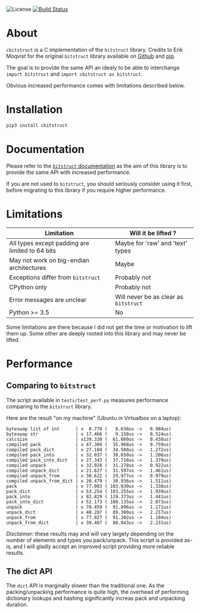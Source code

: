 ![License](https://img.shields.io/badge/license-MPL--2.0-brightgreen)  [![Build Status](https://travis-ci.com/qchateau/cbitstruct.svg?branch=master)](https://travis-ci.com/qchateau/cbitstruct)

# About

`cbitstruct` is a C implementation of the `bitstruct` library. Credits to Erik Moqvist for the original `bitstruct` library available on [Github](https://github.com/eerimoq/bitstruct) and [pip](https://pypi.org/project/bitstruct/).

The goal is to provide the same API an idealy to be able to interchange `import bitstruct` and `import cbitstruct as bitstruct`.

Obvious increased performance comes with limitations described below.

# Installation

```bash
pip3 install cbitstruct
```

# Documentation

Please refer to the [`bitstruct` documentation](https://bitstruct.readthedocs.io/en/latest/) as the aim of this library is to provide the same API with increased performance.

If you are not used to `bitstruct`, you should seriously consider using it first, before migrating to this library if you require higher performance.

# Limitations

| Limitation | Will it be lifted ? |
|------------|---------------------|
| All types except padding are limited to 64 bits | Maybe for 'raw' and 'text' types |
| May not work on big-endian architectures | Maybe |
| Exceptions differ from `bitstruct` | Probably not |
| CPython only | Probably not |
| Error messages are unclear | Will never be as clear as `bitstruct` |
| Python >= 3.5 | No |

Some limitations are there because I did not get the time or motivation to lift them up. Some other are deeply rooted into this library and may never be lifted.

# Performance

## Comparing to `bitstruct`

The script available in `tests/test_perf.py` measures performance comparing to the `bitstruct` library.

Here are the result "on my machine" (Ubuntu in Virtualbox on a laptop):
```
byteswap list of int      | x  8.779 (   8.638us ->   0.984us)
byteswap str              | x 17.466 (   9.158us ->   0.524us)
calcsize                  | x139.330 (  61.060us ->   0.438us)
compiled pack             | x 47.389 (  35.968us ->   0.759us)
compiled pack_dict        | x 27.184 (  34.588us ->   1.272us)
compiled pack_into        | x 32.037 (  38.650us ->   1.206us)
compiled pack_into_dict   | x 27.343 (  37.718us ->   1.379us)
compiled unpack           | x 33.928 (  31.278us ->   0.922us)
compiled unpack_dict      | x 21.627 (  31.597us ->   1.461us)
compiled unpack_from      | x 30.622 (  29.977us ->   0.979us)
compiled unpack_from_dict | x 20.479 (  30.936us ->   1.511us)
pack                      | x 77.003 ( 103.030us ->   1.338us)
pack_dict                 | x 53.254 ( 103.255us ->   1.939us)
pack_into                 | x 82.829 ( 119.373us ->   1.441us)
pack_into_dict            | x 52.173 ( 108.135us ->   2.073us)
unpack                    | x 78.459 (  91.896us ->   1.171us)
unpack_dict               | x 40.287 (  89.300us ->   2.217us)
unpack_from               | x 77.027 (  91.202us ->   1.184us)
unpack_from_dict          | x 39.467 (  88.043us ->   2.231us)
```

*Disclaimer:* these results may and will vary largely depending on the number of elements and types you pack/unpack. This script is provided as-is, and I will gladly accept an improved script providing more reliable results.


## The dict API
The `dict` API is marginally slower than the traditional one. As the packing/unpacking performance is quite high, the overhead of performing dictionary lookups and hashing significantly increas pack and unpacking duration.
